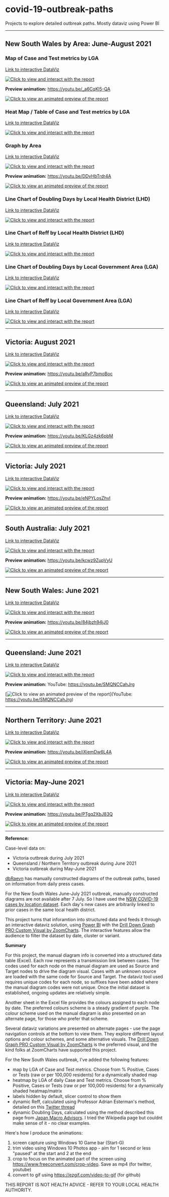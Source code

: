 # covid-19-outbreak-paths
Projects to explore detailed outbreak paths. Mostly dataviz using Power BI

----
## New South Wales by Area: June-August 2021

### Map of Case and Test metrics by LGA
[Link to interactive DataViz](https://app.powerbi.com/view?r=eyJrIjoiN2Y1MTQ5NzYtZWE5Yi00MGZkLWI1NjEtMTY1MGQwMjk5ODZlIiwidCI6ImRjMWYwNGY1LWMxZTUtNDQyOS1hODEyLTU3OTNiZTQ1YmY5ZCIsImMiOjEwfQ%3D%3D&pageName=ReportSectionbff09a6de103f40d6846)

[![Click to view and interact with the report](https://github.com/Mike-Honey/covid-19-outbreak-paths/raw/main/2021-06%20New%20South%20Wales%20Outbreak%20Paths%20by%20Area%20Map%20LGA.png)](https://app.powerbi.com/view?r=eyJrIjoiN2Y1MTQ5NzYtZWE5Yi00MGZkLWI1NjEtMTY1MGQwMjk5ODZlIiwidCI6ImRjMWYwNGY1LWMxZTUtNDQyOS1hODEyLTU3OTNiZTQ1YmY5ZCIsImMiOjEwfQ%3D%3D&pageName=ReportSectionbff09a6de103f40d6846)

**Preview animation:**
https://youtu.be/_a6CqKl5-QA

[![Click to view an animated preview of the report](https://github.com/Mike-Honey/covid-19-outbreak-paths/raw/main/2021-06%20New%20South%20Wales%20Outbreak%20Paths%20by%20Area%20Map%20LGA.gif)](https://youtu.be/_a6CqKl5-QA)

### Heat Map / Table of Case and Test metrics by LGA
[Link to interactive DataViz](https://app.powerbi.com/view?r=eyJrIjoiN2Y1MTQ5NzYtZWE5Yi00MGZkLWI1NjEtMTY1MGQwMjk5ODZlIiwidCI6ImRjMWYwNGY1LWMxZTUtNDQyOS1hODEyLTU3OTNiZTQ1YmY5ZCIsImMiOjEwfQ%3D%3D&pageName=ReportSection7052831c5e7568bdfbc4)

[![Click to view and interact with the report](https://github.com/Mike-Honey/covid-19-outbreak-paths/raw/main/2021-06%20New%20South%20Wales%20Outbreak%20Paths%20by%20Area%20Table%20LGA.png)](https://app.powerbi.com/view?r=eyJrIjoiN2Y1MTQ5NzYtZWE5Yi00MGZkLWI1NjEtMTY1MGQwMjk5ODZlIiwidCI6ImRjMWYwNGY1LWMxZTUtNDQyOS1hODEyLTU3OTNiZTQ1YmY5ZCIsImMiOjEwfQ%3D%3D&pageName=ReportSection7052831c5e7568bdfbc4)

### Graph by Area 
[Link to interactive DataViz](https://app.powerbi.com/view?r=eyJrIjoiN2Y1MTQ5NzYtZWE5Yi00MGZkLWI1NjEtMTY1MGQwMjk5ODZlIiwidCI6ImRjMWYwNGY1LWMxZTUtNDQyOS1hODEyLTU3OTNiZTQ1YmY5ZCIsImMiOjEwfQ%3D%3D&pageName=ReportSection249bfa2c532d631a641e)

[![Click to view and interact with the report](https://github.com/Mike-Honey/covid-19-outbreak-paths/raw/main/2021-06%20New%20South%20Wales%20Outbreak%20Paths%20by%20Area.png)](https://app.powerbi.com/view?r=eyJrIjoiN2Y1MTQ5NzYtZWE5Yi00MGZkLWI1NjEtMTY1MGQwMjk5ODZlIiwidCI6ImRjMWYwNGY1LWMxZTUtNDQyOS1hODEyLTU3OTNiZTQ1YmY5ZCIsImMiOjEwfQ%3D%3D&pageName=ReportSection249bfa2c532d631a641e)

**Preview animation:**
https://youtu.be/DDvHbTrdr4A

[![Click to view an animated preview of the report](https://github.com/Mike-Honey/covid-19-outbreak-paths/raw/main/2021-06%20New%20South%20Wales%20Outbreak%20Paths%20by%20Area.gif)](https://youtu.be/DDvHbTrdr4A)

### Line Chart of Doubling Days by Local Health District (LHD)
[Link to interactive DataViz](https://app.powerbi.com/view?r=eyJrIjoiN2Y1MTQ5NzYtZWE5Yi00MGZkLWI1NjEtMTY1MGQwMjk5ODZlIiwidCI6ImRjMWYwNGY1LWMxZTUtNDQyOS1hODEyLTU3OTNiZTQ1YmY5ZCIsImMiOjEwfQ%3D%3D&pageName=ReportSectiondbc68f95232fddd5f3fb)

[![Click to view and interact with the report](https://github.com/Mike-Honey/covid-19-outbreak-paths/raw/main/2021-06%20New%20South%20Wales%20Outbreak%20Paths%20by%20Area%20Chart%20DD%20LHD.png)](https://app.powerbi.com/view?r=eyJrIjoiN2Y1MTQ5NzYtZWE5Yi00MGZkLWI1NjEtMTY1MGQwMjk5ODZlIiwidCI6ImRjMWYwNGY1LWMxZTUtNDQyOS1hODEyLTU3OTNiZTQ1YmY5ZCIsImMiOjEwfQ%3D%3D&pageName=ReportSectiondbc68f95232fddd5f3fb)

### Line Chart of Reff by Local Health District (LHD)
[Link to interactive DataViz](https://app.powerbi.com/view?r=eyJrIjoiN2Y1MTQ5NzYtZWE5Yi00MGZkLWI1NjEtMTY1MGQwMjk5ODZlIiwidCI6ImRjMWYwNGY1LWMxZTUtNDQyOS1hODEyLTU3OTNiZTQ1YmY5ZCIsImMiOjEwfQ%3D%3D&pageName=ReportSection6e112b450a004de9ab70)

[![Click to view and interact with the report](https://github.com/Mike-Honey/covid-19-outbreak-paths/raw/main/2021-06%20New%20South%20Wales%20Outbreak%20Paths%20by%20Area%20Chart%20Reff%20LHD.png)](https://app.powerbi.com/view?r=eyJrIjoiN2Y1MTQ5NzYtZWE5Yi00MGZkLWI1NjEtMTY1MGQwMjk5ODZlIiwidCI6ImRjMWYwNGY1LWMxZTUtNDQyOS1hODEyLTU3OTNiZTQ1YmY5ZCIsImMiOjEwfQ%3D%3D&pageName=ReportSection6e112b450a004de9ab70)


### Line Chart of Doubling Days by Local Government Area (LGA)
[Link to interactive DataViz](https://app.powerbi.com/view?r=eyJrIjoiN2Y1MTQ5NzYtZWE5Yi00MGZkLWI1NjEtMTY1MGQwMjk5ODZlIiwidCI6ImRjMWYwNGY1LWMxZTUtNDQyOS1hODEyLTU3OTNiZTQ1YmY5ZCIsImMiOjEwfQ%3D%3D&pageName=ReportSection3ae3499098eca23f2f26)

[![Click to view and interact with the report](https://github.com/Mike-Honey/covid-19-outbreak-paths/raw/main/2021-06%20New%20South%20Wales%20Outbreak%20Paths%20by%20Area%20Chart%20DD%20LGA.png)](https://app.powerbi.com/view?r=eyJrIjoiN2Y1MTQ5NzYtZWE5Yi00MGZkLWI1NjEtMTY1MGQwMjk5ODZlIiwidCI6ImRjMWYwNGY1LWMxZTUtNDQyOS1hODEyLTU3OTNiZTQ1YmY5ZCIsImMiOjEwfQ%3D%3D&pageName=ReportSection3ae3499098eca23f2f26)

### Line Chart of Reff by Local Government Area (LGA)
[Link to interactive DataViz](https://app.powerbi.com/view?r=eyJrIjoiN2Y1MTQ5NzYtZWE5Yi00MGZkLWI1NjEtMTY1MGQwMjk5ODZlIiwidCI6ImRjMWYwNGY1LWMxZTUtNDQyOS1hODEyLTU3OTNiZTQ1YmY5ZCIsImMiOjEwfQ%3D%3D&pageName=ReportSectionbd8dbcf09810eebacca6)

[![Click to view and interact with the report](https://github.com/Mike-Honey/covid-19-outbreak-paths/raw/main/2021-06%20New%20South%20Wales%20Outbreak%20Paths%20by%20Area%20Chart%20Reff%20LGA.png)](https://app.powerbi.com/view?r=eyJrIjoiN2Y1MTQ5NzYtZWE5Yi00MGZkLWI1NjEtMTY1MGQwMjk5ODZlIiwidCI6ImRjMWYwNGY1LWMxZTUtNDQyOS1hODEyLTU3OTNiZTQ1YmY5ZCIsImMiOjEwfQ%3D%3D&pageName=ReportSectionbd8dbcf09810eebacca6)

----
## Victoria: August 2021
[Link to interactive DataViz](https://app.powerbi.com/view?r=eyJrIjoiMGU5MWJiZjEtY2Y1ZS00MjZjLWFjM2YtZjZmZTU4NzhmMGU0IiwidCI6ImRjMWYwNGY1LWMxZTUtNDQyOS1hODEyLTU3OTNiZTQ1YmY5ZCIsImMiOjEwfQ%3D%3D)

[![Click to view and interact with the report](https://github.com/Mike-Honey/covid-19-outbreak-paths/raw/main/2021-08%20Victoria%20Outbreak%20Paths.png)](https://app.powerbi.com/view?r=eyJrIjoiMGU5MWJiZjEtY2Y1ZS00MjZjLWFjM2YtZjZmZTU4NzhmMGU0IiwidCI6ImRjMWYwNGY1LWMxZTUtNDQyOS1hODEyLTU3OTNiZTQ1YmY5ZCIsImMiOjEwfQ%3D%3D)

**Preview animation:**
https://youtu.be/aRyP7bmoBoc

[![Click to view an animated preview of the report](https://github.com/Mike-Honey/covid-19-outbreak-paths/raw/main/2021-08%20Victoria%20Outbreak%20Paths.gif)](https://youtu.be/aRyP7bmoBoc)


----
## Queensland: July 2021
[Link to interactive DataViz](https://app.powerbi.com/view?r=eyJrIjoiNmM4NjdlMmItZjY0ZS00MWE1LTgxYjEtYmVlNmNmODgyZmZlIiwidCI6ImRjMWYwNGY1LWMxZTUtNDQyOS1hODEyLTU3OTNiZTQ1YmY5ZCIsImMiOjEwfQ%3D%3D)

[![Click to view and interact with the report](https://github.com/Mike-Honey/covid-19-outbreak-paths/raw/main/2021-07%20QLD%20Outbreak%20Paths.png)](https://app.powerbi.com/view?r=eyJrIjoiNmM4NjdlMmItZjY0ZS00MWE1LTgxYjEtYmVlNmNmODgyZmZlIiwidCI6ImRjMWYwNGY1LWMxZTUtNDQyOS1hODEyLTU3OTNiZTQ1YmY5ZCIsImMiOjEwfQ%3D%3D)

**Preview animation:**
https://youtu.be/KLGz4zk6pbM

[![Click to view an animated preview of the report](https://github.com/Mike-Honey/covid-19-outbreak-paths/raw/main/2021-07%20QLD%20Outbreak%20Paths.gif)](https://youtu.be/KLGz4zk6pbM)


----
## Victoria: July 2021
[Link to interactive DataViz](https://app.powerbi.com/view?r=eyJrIjoiMTEwNDRkODktYTc5My00NDViLWIzNmItODM1MGE1NGI0ZjkwIiwidCI6ImRjMWYwNGY1LWMxZTUtNDQyOS1hODEyLTU3OTNiZTQ1YmY5ZCIsImMiOjEwfQ%3D%3D)

[![Click to view and interact with the report](https://github.com/Mike-Honey/covid-19-outbreak-paths/raw/main/2021-07%20Victoria%20Outbreak%20Paths.png)](https://app.powerbi.com/view?r=eyJrIjoiMTEwNDRkODktYTc5My00NDViLWIzNmItODM1MGE1NGI0ZjkwIiwidCI6ImRjMWYwNGY1LWMxZTUtNDQyOS1hODEyLTU3OTNiZTQ1YmY5ZCIsImMiOjEwfQ%3D%3D)

**Preview animation:**
https://youtu.be/eNPYLosZhvI

[![Click to view an animated preview of the report](https://github.com/Mike-Honey/covid-19-outbreak-paths/raw/main/2021-07%20Victoria%20Outbreak%20Paths.gif)](https://youtu.be/eNPYLosZhvI)

----
## South Australia: July 2021
[Link to interactive DataViz](https://app.powerbi.com/view?r=eyJrIjoiNzVjNzQ3MmQtYmFkZi00Njc4LTliYzMtMGJjOGU3MmUyMDk3IiwidCI6ImRjMWYwNGY1LWMxZTUtNDQyOS1hODEyLTU3OTNiZTQ1YmY5ZCIsImMiOjEwfQ%3D%3D)

[![Click to view and interact with the report](https://github.com/Mike-Honey/covid-19-outbreak-paths/raw/main/2021-07%20South%20Australia%20Outbreak%20Paths.png)](https://app.powerbi.com/view?r=eyJrIjoiNzVjNzQ3MmQtYmFkZi00Njc4LTliYzMtMGJjOGU3MmUyMDk3IiwidCI6ImRjMWYwNGY1LWMxZTUtNDQyOS1hODEyLTU3OTNiZTQ1YmY5ZCIsImMiOjEwfQ%3D%3D)

**Preview animation:**
https://youtu.be/kcwz9ZupVyU

[![Click to view an animated preview of the report](https://github.com/Mike-Honey/covid-19-outbreak-paths/raw/main/2021-07%20South%20Australia%20Outbreak%20Paths.gif)](https://youtu.be/kcwz9ZupVyU)

----
## New South Wales: June 2021
[Link to interactive DataViz](https://app.powerbi.com/view?r=eyJrIjoiZGQyNTE1ZjUtYTY0OC00ZjhmLTgwYTAtZjAxMGNjOGIxYWUyIiwidCI6ImRjMWYwNGY1LWMxZTUtNDQyOS1hODEyLTU3OTNiZTQ1YmY5ZCIsImMiOjEwfQ%3D%3D)

[![Click to view and interact with the report](https://github.com/Mike-Honey/covid-19-outbreak-paths/raw/main/2021-06%20New%20South%20Wales%20Outbreak%20Paths.png)](https://app.powerbi.com/view?r=eyJrIjoiZGQyNTE1ZjUtYTY0OC00ZjhmLTgwYTAtZjAxMGNjOGIxYWUyIiwidCI6ImRjMWYwNGY1LWMxZTUtNDQyOS1hODEyLTU3OTNiZTQ1YmY5ZCIsImMiOjEwfQ%3D%3D)

**Preview animation:**
https://youtu.be/84jbzh94jJ0

[![Click to view an animated preview of the report](https://github.com/Mike-Honey/covid-19-outbreak-paths/raw/main/2021-06%20New%20South%20Wales%20Outbreak%20Paths.gif)](https://youtu.be/84jbzh94jJ0)

----
## Queensland: June 2021
[Link to interactive DataViz](https://app.powerbi.com/view?r=eyJrIjoiZDMxZjI4MWItOTI4ZS00ODY3LWFjNTAtNTY4Mzg0MTMyN2U0IiwidCI6ImRjMWYwNGY1LWMxZTUtNDQyOS1hODEyLTU3OTNiZTQ1YmY5ZCIsImMiOjEwfQ%3D%3D)

[![Click to view and interact with the report](https://github.com/Mike-Honey/covid-19-outbreak-paths/raw/main/2021-06%20QLD%20Outbreak%20Paths.png)](https://app.powerbi.com/view?r=eyJrIjoiZDMxZjI4MWItOTI4ZS00ODY3LWFjNTAtNTY4Mzg0MTMyN2U0IiwidCI6ImRjMWYwNGY1LWMxZTUtNDQyOS1hODEyLTU3OTNiZTQ1YmY5ZCIsImMiOjEwfQ%3D%3D)

**Preview animation:**
YouTube: https://youtu.be/SMQNCCahJrg

[![Click to view an animated preview of the report](https://github.com/Mike-Honey/covid-19-outbreak-paths/raw/main/2021-06%20QLD%20Outbreak%20Paths.gif)](YouTube: https://youtu.be/SMQNCCahJrg)

----
## Northern Territory: June 2021
[Link to interactive DataViz](https://app.powerbi.com/view?r=eyJrIjoiM2E2YTBlMjgtZGM4MC00ZTdkLTkyYTMtZjc5NDYzN2NlNWI2IiwidCI6ImRjMWYwNGY1LWMxZTUtNDQyOS1hODEyLTU3OTNiZTQ1YmY5ZCIsImMiOjEwfQ%3D%3D)

[![Click to view and interact with the report](https://github.com/Mike-Honey/covid-19-outbreak-paths/raw/main/2021-06%20NT%20Outbreak%20Paths.png)](https://app.powerbi.com/view?r=eyJrIjoiM2E2YTBlMjgtZGM4MC00ZTdkLTkyYTMtZjc5NDYzN2NlNWI2IiwidCI6ImRjMWYwNGY1LWMxZTUtNDQyOS1hODEyLTU3OTNiZTQ1YmY5ZCIsImMiOjEwfQ%3D%3D)

**Preview animation:**
https://youtu.be/iXiemDw6L4A

[![Click to view an animated preview of the report](https://github.com/Mike-Honey/covid-19-outbreak-paths/raw/main/2021-06%20NT%20Outbreak%20Paths.gif)](https://youtu.be/iXiemDw6L4A)

----
## Victoria: May-June 2021
[Link to interactive DataViz](https://app.powerbi.com/view?r=eyJrIjoiZjE1ZTNmNDUtYjgyMS00NTg5LTk5M2MtY2FjOWJjODY2NGZlIiwidCI6ImRjMWYwNGY1LWMxZTUtNDQyOS1hODEyLTU3OTNiZTQ1YmY5ZCIsImMiOjEwfQ%3D%3D&pageName=ReportSection249bfa2c532d631a641e)

[![Click to view and interact with the report](https://github.com/Mike-Honey/covid-19-outbreak-paths/raw/main/2021-05%20Victorian%20Outbreak%20Paths.png)](https://app.powerbi.com/view?r=eyJrIjoiZjE1ZTNmNDUtYjgyMS00NTg5LTk5M2MtY2FjOWJjODY2NGZlIiwidCI6ImRjMWYwNGY1LWMxZTUtNDQyOS1hODEyLTU3OTNiZTQ1YmY5ZCIsImMiOjEwfQ%3D%3D&pageName=ReportSection249bfa2c532d631a641e)

**Preview animation:**
https://youtu.be/PTgq2XbJ83Q

[![Click to view an animated preview of the report](https://github.com/Mike-Honey/covid-19-outbreak-paths/raw/main/2021-05%20Victorian%20Outbreak%20Paths.gif)](https://youtu.be/PTgq2XbJ83Q)

----
**Reference:**

Case-level data on:
- Victoria outbreak during July 2021
- Queensland / Northern Territory outbreak during June 2021
- Victoria outbreak during May-June 2021

[dbRaevn](https://twitter.com/dbRaevn) has manually constructed diagrams of the outbreak paths, based on information from daily press cases. 

For the New South Wales June-July 2021 outbreak, manually constructed diagrams are not available after 7 July. So I have used the [NSW COVID-19 cases by location dataset](https://data.nsw.gov.au/data/dataset/covid-19-cases-by-location). Each day's new cases are arbitrarily linked to prior cases in the same local health district.  

This project turns that inforamtion into structured data and feeds it through an interactive dataviz solution, using [Power BI](https://powerbi.microsoft.com) with the [Drill Down Graph PRO Custom Visual by ZoomCharts](https://appsource.microsoft.com/en-us/product/power-bi-visuals/wa200002065?tab=overview).  The interactive features allow the audience to filter the dataset by date, cluster or variant.


**Summary**

For this project, the manual diagram info is converted into a structured data table (Excel). Each row represents a transmission link between cases. The codes used for each node on the manual diagram are used as Source and Target nodes to drive the diagram visual. Cases with an unknown source are loaded with the same code for Source and Target. The dataviz tool used requires unique codes for each node, so suffixes have been added where the manual diagram codes were not unique. Once the initial dataset is established, ongoing updates are relatively simple.

Another sheet in the Excel file provides the colours assigned to each node by date.  The preferred colours scheme is a steady gradient of purple. The colour scheme used on the manual diagram is also presented on an alternate page, for those who prefer that scheme.

Several dataviz variations are presented on alternate pages - use the page navigation controls at the bottom to view them. They explore different layout options and colour schemes, and some alternative visuals.  The [Drill Down Graph PRO Custom Visual by ZoomCharts](https://appsource.microsoft.com/en-us/product/power-bi-visuals/wa200002065?tab=overview) is the preferred visual, and the kind folks at ZoomCharts have supported this project.

For the New South Wales outbreak, I've added the following features:
- map by LGA of Case and Test metrics. Choose from % Positive, Cases or Tests (raw or per 100,000 residents) for a dynamically shaded map
- heatmap by LGA of daily Case and Test metrics. Choose from % Positive, Cases or Tests (raw or per 100,000 residents) for a dynamically shaded heatmap/matrix
- labels hidden by default, slicer control to show them
- dynamic Reff, calculated using Professor Adrian Esterman's method, detailed on this [Twitter thread](https://twitter.com/profesterman/status/1413293550490460166)
- dynamic Doubling Days, calculated using the method described this page from [Japan Macro Advisors](https://www.japanmacroadvisors.com/page/category/economic-indicators/covid19-related/covid19-days-for-deaths-to-double/). I tried the Wikipedia page but couldnt make sense of it - no clear examples.

Here's how I produce the animations:
1. screen capture using Windows 10 Game bar (Start-G)
2. trim video using Windows 10 Photos app - aim for 1 second or less "paused" at the start and 2 at the end
3. crop to focus on the animated part of the screen using https://www.freeconvert.com/crop-video. Save as mp4 (for twitter, youtube)
4. convert to gif using https://ezgif.com/video-to-gif (for github)

THIS REPORT IS NOT HEALTH ADVICE - REFER TO YOUR LOCAL HEALTH AUTHORITY.



